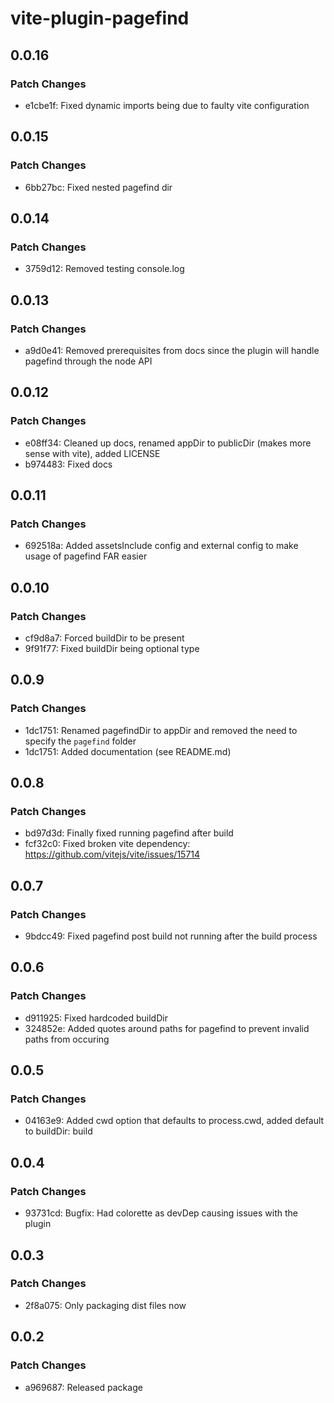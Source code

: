 # vite-plugin-pagefind

## 0.0.16

### Patch Changes

- e1cbe1f: Fixed dynamic imports being due to faulty vite configuration

## 0.0.15

### Patch Changes

- 6bb27bc: Fixed nested pagefind dir

## 0.0.14

### Patch Changes

- 3759d12: Removed testing console.log

## 0.0.13

### Patch Changes

- a9d0e41: Removed prerequisites from docs since the plugin will handle pagefind through the node API

## 0.0.12

### Patch Changes

- e08ff34: Cleaned up docs, renamed appDir to publicDir (makes more sense with vite), added LICENSE
- b974483: Fixed docs

## 0.0.11

### Patch Changes

- 692518a: Added assetsInclude config and external config to make usage of pagefind FAR easier

## 0.0.10

### Patch Changes

- cf9d8a7: Forced buildDir to be present
- 9f91f77: Fixed buildDir being optional type

## 0.0.9

### Patch Changes

- 1dc1751: Renamed pagefindDir to appDir and removed the need to specify the `pagefind` folder
- 1dc1751: Added documentation (see README.md)

## 0.0.8

### Patch Changes

- bd97d3d: Finally fixed running pagefind after build
- fcf32c0: Fixed broken vite dependency: https://github.com/vitejs/vite/issues/15714

## 0.0.7

### Patch Changes

- 9bdcc49: Fixed pagefind post build not running after the build process

## 0.0.6

### Patch Changes

- d911925: Fixed hardcoded buildDir
- 324852e: Added quotes around paths for pagefind to prevent invalid paths from occuring

## 0.0.5

### Patch Changes

- 04163e9: Added cwd option that defaults to process.cwd, added default to buildDir: build

## 0.0.4

### Patch Changes

- 93731cd: Bugfix: Had colorette as devDep causing issues with the plugin

## 0.0.3

### Patch Changes

- 2f8a075: Only packaging dist files now

## 0.0.2

### Patch Changes

- a969687: Released package
